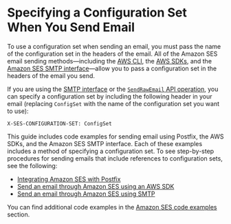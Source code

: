 # Specifying a Configuration Set When You Send Email<a name="using-configuration-sets-in-email"></a>

To use a configuration set when sending an email, you must pass the name of the configuration set in the headers of the email\. All of the Amazon SES email sending methods—including the [AWS CLI](https://aws.amazon.com/cli), the [AWS SDKs](https://aws.amazon.com/tools/#sdk), and the [Amazon SES SMTP interface](send-email-smtp.md)—allow you to pass a configuration set in the headers of the email you send\.

If you are using the [SMTP interface](send-email-smtp.md) or the [`SendRawEmail` API operation](/ses/latest/APIReference/API_SendRawEmail.html), you can specify a configuration set by including the following header in your email \(replacing `ConfigSet` with the name of the configuration set you want to use\):

```
X-SES-CONFIGURATION-SET: ConfigSet
```

This guide includes code examples for sending email using Postfix, the AWS SDKs, and the Amazon SES SMTP interface\. Each of these examples includes a method of specifying a configuration set\. To see step\-by\-step procedures for sending emails that include references to configuration sets, see the following: 
+ [Integrating Amazon SES with Postfix](postfix.md)
+ [Send an email through Amazon SES using an AWS SDK](send-an-email-using-sdk.md)
+ [Send an email through Amazon SES using SMTP](send-an-email-using-smtp.md)

You can find additional code examples in the [Amazon SES code examples](examples.md) section\.